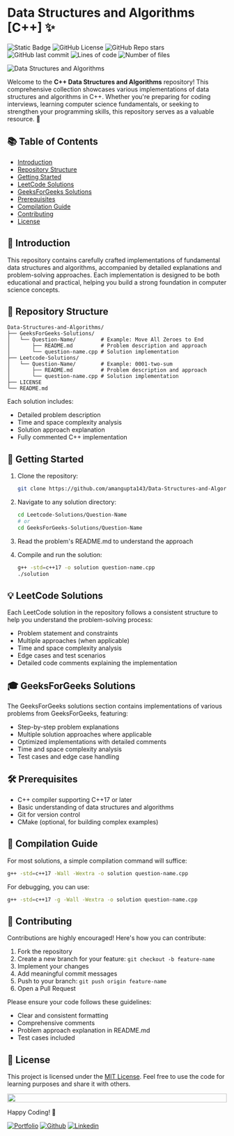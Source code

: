 # Data Structures and Algorithms [C++] ✨

<!-- shields Badges -->
![Static Badge](https://img.shields.io/badge/Maintained-32012F)
![GitHub License](https://img.shields.io/github/license/amangupta143/Data-Structures-and-Algorithms?style=flat&labelColor=524C42&color=524C42)
![GitHub Repo stars](https://img.shields.io/github/stars/amangupta143/Data-Structures-and-Algorithms?style=flat&labelColor=E2DFD0&color=E2DFD0)
![GitHub last commit](https://img.shields.io/github/last-commit/amangupta143/Data-Structures-and-Algorithms?labelColor=F97300&color=F97300)
![Lines of code](https://tokei.rs/b1/github/amangupta143/Data-Structures-and-Algorithms?category=code&labelColor=F97300&color=7D53DE)
![Number of files](https://tokei.rs/b1/github/amangupta143/Data-Structures-and-Algorithms?category=files&labelColor=F97300&color=60993E)

<!-- Banner image -->
![Data Structures and Algorithms](https://github.com/amangupta143/Data-Structures-and-Algorithms/assets/109453339/05553745-da21-4e5e-b86d-b31a77bcfdba)

Welcome to the **C++ Data Structures and Algorithms** repository! This comprehensive collection showcases various implementations of data structures and algorithms in C++. Whether you're preparing for coding interviews, learning computer science fundamentals, or seeking to strengthen your programming skills, this repository serves as a valuable resource. 🚀

## 📚 Table of Contents

- [Introduction](#-introduction)
- [Repository Structure](#-repository-structure)
- [Getting Started](#-getting-started)
- [LeetCode Solutions](#-leetcode-solutions)
- [GeeksForGeeks Solutions](#-geeksforgeeks-solutions)
- [Prerequisites](#-prerequisites)
- [Compilation Guide](#-compilation-guide)
- [Contributing](#-contributing)
- [License](#-license)

## 🎯 Introduction

This repository contains carefully crafted implementations of fundamental data structures and algorithms, accompanied by detailed explanations and problem-solving approaches. Each implementation is designed to be both educational and practical, helping you build a strong foundation in computer science concepts.

## 📂 Repository Structure

```
Data-Structures-and-Algorithms/
├── GeeksForGeeks-Solutions/
│   └── Question-Name/        # Example: Move All Zeroes to End
│       ├── README.md         # Problem description and approach
│       └── question-name.cpp # Solution implementation
├── Leetcode-Solutions/
│   └── Question-Name/        # Example: 0001-two-sum
│       ├── README.md         # Problem description and approach
│       └── question-name.cpp # Solution implementation
├── LICENSE
└── README.md
```

Each solution includes:
- Detailed problem description
- Time and space complexity analysis
- Solution approach explanation
- Fully commented C++ implementation

## 🚀 Getting Started

1. Clone the repository:
   ```bash
   git clone https://github.com/amangupta143/Data-Structures-and-Algorithms.git
   ```

2. Navigate to any solution directory:
   ```bash
   cd Leetcode-Solutions/Question-Name
   # or
   cd GeeksForGeeks-Solutions/Question-Name
   ```

3. Read the problem's README.md to understand the approach

4. Compile and run the solution:
   ```bash
   g++ -std=c++17 -o solution question-name.cpp
   ./solution
   ```

## 💡 LeetCode Solutions

Each LeetCode solution in the repository follows a consistent structure to help you understand the problem-solving process:

- Problem statement and constraints
- Multiple approaches (when applicable)
- Time and space complexity analysis
- Edge cases and test scenarios
- Detailed code comments explaining the implementation

## 🎓 GeeksForGeeks Solutions

The GeeksForGeeks solutions section contains implementations of various problems from GeeksForGeeks, featuring:

- Step-by-step problem explanations
- Multiple solution approaches where applicable
- Optimized implementations with detailed comments
- Time and space complexity analysis
- Test cases and edge case handling

## 🛠 Prerequisites

- C++ compiler supporting C++17 or later
- Basic understanding of data structures and algorithms
- Git for version control
- CMake (optional, for building complex examples)

## 📝 Compilation Guide

For most solutions, a simple compilation command will suffice:

```bash
g++ -std=c++17 -Wall -Wextra -o solution question-name.cpp
```

For debugging, you can use:
```bash
g++ -std=c++17 -g -Wall -Wextra -o solution question-name.cpp
```

## 🤝 Contributing

Contributions are highly encouraged! Here's how you can contribute:

1. Fork the repository
2. Create a new branch for your feature: `git checkout -b feature-name`
3. Implement your changes
4. Add meaningful commit messages
5. Push to your branch: `git push origin feature-name`
6. Open a Pull Request

Please ensure your code follows these guidelines:
- Clear and consistent formatting
- Comprehensive comments
- Problem approach explanation in README.md
- Test cases included

## 📄 License

This project is licensed under the [MIT License](LICENSE). Feel free to use the code for learning purposes and share it with others.

<!-- Animated Line -->
<img src="https://i.imgur.com/dBaSKWF.gif" height="20" width="100%">

Happy Coding! 🚀

<!-- Footer Links -->
[![Portfolio](https://img.shields.io/badge/-Portfolio-red?style=flat&logo=appveyor&logoColor=white)](https://amangupta.me/)
[![Github](https://img.shields.io/badge/-Github-000?style=flat&logo=Github&logoColor=white)](https://github.com/amangupta143)
[![Linkedin](https://img.shields.io/badge/-LinkedIn-blue?style=flat&logo=Linkedin&logoColor=white)](https://www.linkedin.com/in/amangupta143/)
